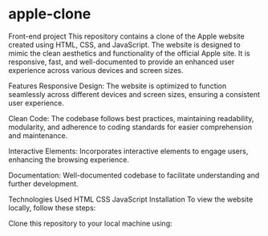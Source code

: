 # apple-clone
Front-end project
This repository contains a clone of the Apple website created using HTML, CSS, and JavaScript. The website is designed to mimic the clean aesthetics and functionality of the official Apple site. It is responsive, fast, and well-documented to provide an enhanced user experience across various devices and screen sizes.

Features
Responsive Design: The website is optimized to function seamlessly across different devices and screen sizes, ensuring a consistent user experience.

Clean Code: The codebase follows best practices, maintaining readability, modularity, and adherence to coding standards for easier comprehension and maintenance.

Interactive Elements: Incorporates interactive elements to engage users, enhancing the browsing experience.

Documentation: Well-documented codebase to facilitate understanding and further development.

Technologies Used
HTML
CSS
JavaScript
Installation
To view the website locally, follow these steps:

Clone this repository to your local machine using:
